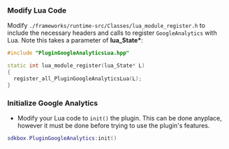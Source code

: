 ### Modify Lua Code
Modify `./frameworks/runtime-src/Classes/lua_module_register.h` to include the necessary headers and calls to register `GoogleAnalytics` with Lua. Note this takes a parameter of __lua_State*__:
```cpp
#include "PluginGoogleAnalyticsLua.hpp"
```
```cpp
static int lua_module_register(lua_State* L)
{
  register_all_PluginGoogleAnalyticsLua(L);
}
```

### Initialize Google Analytics
* Modify your Lua code to `init()` the plugin. This can be done anyplace, however it must be done before trying to use the plugin's features.
```lua
sdkbox.PluginGoogleAnalytics:init()
```
